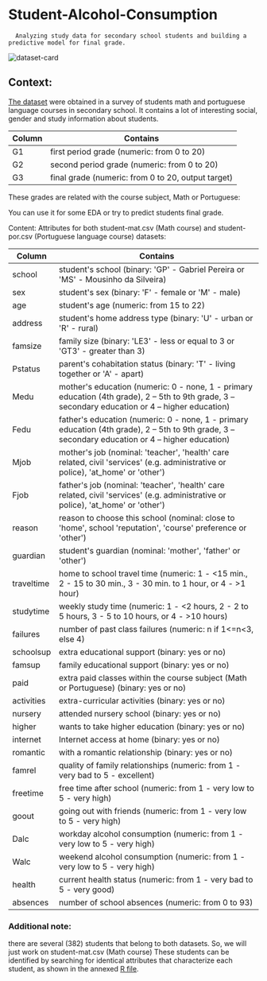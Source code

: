 # Student-Alcohol-Consumption
      Analyzing study data for secondary school students and building a predictive model for final grade.

![dataset-card](https://user-images.githubusercontent.com/84151016/157767772-40017a17-bd29-4154-888e-bb619faaa2b2.jpg)



## Context:
[The dataset](https://www.kaggle.com/uciml/student-alcohol-consumption) were obtained in a survey of students math and portuguese language courses in secondary school. It contains a lot of interesting social, gender and study information about students.

| Column        | Contains      |       
| ------------- | ------------- | 
| G1  | first period grade (numeric: from 0 to 20)| 
| G2  | second period grade (numeric: from 0 to 20)| 
| G3  | final grade (numeric: from 0 to 20, output target)| 

These grades are related with the course subject, Math or Portuguese:

You can use it for some EDA or try to predict students final grade.

Content:
Attributes for both student-mat.csv (Math course) and student-por.csv (Portuguese language course) datasets:


| Column        | Contains      |       
| ------------- | ------------- | 
| school        | student's school (binary: 'GP' - Gabriel Pereira or 'MS' - Mousinho da Silveira) | 
| sex           | student's sex (binary: 'F' - female or 'M' - male)         |        
| age           | student's age (numeric: from 15 to 22)| 
| address       | student's home address type (binary: 'U' - urban or 'R' - rural)| 
| famsize       | family size (binary: 'LE3' - less or equal to 3 or 'GT3' - greater than 3)| 
| Pstatus       | parent's cohabitation status (binary: 'T' - living together or 'A' - apart)| 
| Medu          | mother's education (numeric: 0 - none, 1 - primary education (4th grade), 2 – 5th to 9th grade, 3 – secondary education or 4 – higher education)| 
| Fedu          | father's education (numeric: 0 - none, 1 - primary education (4th grade), 2 – 5th to 9th grade, 3 – secondary education or 4 – higher education)| 
| Mjob          | mother's job (nominal: 'teacher', 'health' care related, civil 'services' (e.g. administrative or police), 'at_home' or 'other')| 
| Fjob          | father's job (nominal: 'teacher', 'health' care related, civil 'services' (e.g. administrative or police), 'at_home' or 'other')| 
| reason        |  reason to choose this school (nominal: close to 'home', school 'reputation', 'course' preference or 'other')
| guardian      | student's guardian (nominal: 'mother', 'father' or 'other')| 
| traveltime    | home to school travel time (numeric: 1 - <15 min., 2 - 15 to 30 min., 3 - 30 min. to 1 hour, or 4 - >1 hour)| 
| studytime  | weekly study time (numeric: 1 - <2 hours, 2 - 2 to 5 hours, 3 - 5 to 10 hours, or 4 - >10 hours)| 
| failures      | number of past class failures (numeric: n if 1<=n<3, else 4)| 
| schoolsup     | extra educational support (binary: yes or no)| 
| famsup  | family educational support (binary: yes or no)| 
| paid | extra paid classes within the course subject (Math or Portuguese) (binary: yes or no)| 
| activities | extra-curricular activities (binary: yes or no)| 
| nursery | attended nursery school (binary: yes or no)| 
| higher |  wants to take higher education (binary: yes or no)| 
| internet | Internet access at home (binary: yes or no)| 
| romantic  | with a romantic relationship (binary: yes or no)| 
| famrel   | quality of family relationships (numeric: from 1 - very bad to 5 - excellent)| 
| freetime   | free time after school (numeric: from 1 - very low to 5 - very high)| 
| goout   | going out with friends (numeric: from 1 - very low to 5 - very high)| 
| Dalc  | workday alcohol consumption (numeric: from 1 - very low to 5 - very high)| 
| Walc   | weekend alcohol consumption (numeric: from 1 - very low to 5 - very high)| 
| health  | current health status (numeric: from 1 - very bad to 5 - very good)| 
| absences | number of school absences (numeric: from 0 to 93)| 

### Additional note: 
there are several (382) students that belong to both datasets. So, we will just work on student-mat.csv (Math course)
These students can be identified by searching for identical attributes
that characterize each student, as shown in the annexed [R file](https://www.kaggle.com/uciml/student-alcohol-consumption?select=student-merge.R).


